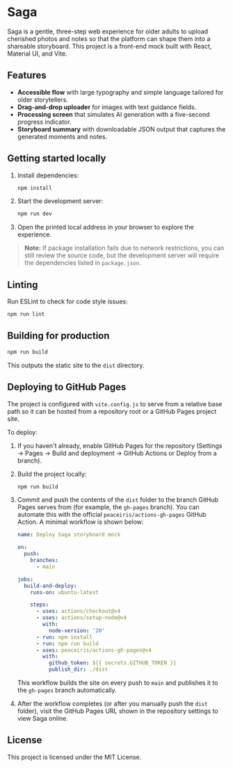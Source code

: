 # Saga

Saga is a gentle, three-step web experience for older adults to upload cherished photos and notes so that the platform can shape them into a shareable storyboard. This project is a front-end mock built with React, Material UI, and Vite.

## Features

- **Accessible flow** with large typography and simple language tailored for older storytellers.
- **Drag-and-drop uploader** for images with text guidance fields.
- **Processing screen** that simulates AI generation with a five-second progress indicator.
- **Storyboard summary** with downloadable JSON output that captures the generated moments and notes.

## Getting started locally

1. Install dependencies:

   ```bash
   npm install
   ```

2. Start the development server:

   ```bash
   npm run dev
   ```

3. Open the printed local address in your browser to explore the experience.

> **Note:** If package installation fails due to network restrictions, you can still review the source code, but the development server will require the dependencies listed in `package.json`.

## Linting

Run ESLint to check for code style issues:

```bash
npm run lint
```

## Building for production

```bash
npm run build
```

This outputs the static site to the `dist` directory.

## Deploying to GitHub Pages

The project is configured with `vite.config.js` to serve from a relative base path so it can be hosted from a repository root or a GitHub Pages project site.

To deploy:

1. If you haven't already, enable GitHub Pages for the repository (Settings → Pages → Build and deployment → GitHub Actions or Deploy from a branch).
2. Build the project locally:

   ```bash
   npm run build
   ```

3. Commit and push the contents of the `dist` folder to the branch GitHub Pages serves from (for example, the `gh-pages` branch). You can automate this with the official `peaceiris/actions-gh-pages` GitHub Action. A minimal workflow is shown below:

   ```yaml
   name: Deploy Saga storyboard mock

   on:
     push:
       branches:
         - main

   jobs:
     build-and-deploy:
       runs-on: ubuntu-latest

       steps:
         - uses: actions/checkout@v4
         - uses: actions/setup-node@v4
           with:
             node-version: '20'
         - run: npm install
         - run: npm run build
         - uses: peaceiris/actions-gh-pages@v4
           with:
             github_token: ${{ secrets.GITHUB_TOKEN }}
             publish_dir: ./dist
   ```

   This workflow builds the site on every push to `main` and publishes it to the `gh-pages` branch automatically.

4. After the workflow completes (or after you manually push the `dist` folder), visit the GitHub Pages URL shown in the repository settings to view Saga online.

## License

This project is licensed under the MIT License.
